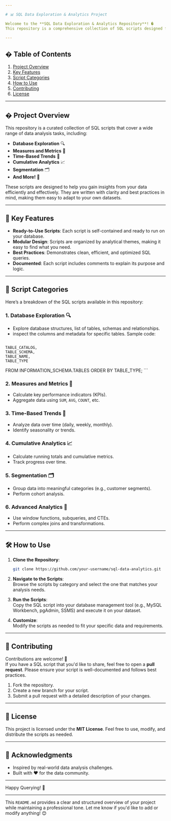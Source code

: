 ```yaml
---

# 📊 SQL Data Exploration & Analytics Project

Welcome to the **SQL Data Exploration & Analytics Repository**! �  
This repository is a comprehensive collection of SQL scripts designed for **data exploration, analytics, and reporting**. Whether you're a data analyst, BI professional, or SQL enthusiast, these scripts will help you quickly explore, segment, and analyze data within a relational database. Each script focuses on a specific analytical theme and demonstrates best practices for SQL queries.

---
```


## � Table of Contents

1. [Project Overview](#-project-overview)
2. [Key Features](#-key-features)
3. [Script Categories](#-script-categories)
4. [How to Use](#-how-to-use)
5. [Contributing](#-contributing)
6. [License](#-license)

---

## � Project Overview

This repository is a curated collection of SQL scripts that cover a wide range of data analysis tasks, including:

- **Database Exploration** 🔍  
- **Measures and Metrics** 📏  
- **Time-Based Trends** 📅  
- **Cumulative Analytics** 📈  
- **Segmentation** 🗂️  
- **And More!** 🎯  

These scripts are designed to help you gain insights from your data efficiently and effectively. They are written with clarity and best practices in mind, making them easy to adapt to your own datasets.

---

## 🎯 Key Features

- **Ready-to-Use Scripts**: Each script is self-contained and ready to run on your database.  
- **Modular Design**: Scripts are organized by analytical themes, making it easy to find what you need.  
- **Best Practices**: Demonstrates clean, efficient, and optimized SQL queries.    
- **Documented**: Each script includes comments to explain its purpose and logic.  

---

## 📂 Script Categories

Here’s a breakdown of the SQL scripts available in this repository:

### 1. **Database Exploration** 🔍  
   - Explore database structures, list of tables, schemas and relationships.  
   - inspect the columns and metadata for specific tables.
     Sample code:
       ``` SELECT 
    TABLE_CATALOG, 
    TABLE_SCHEMA, 
    TABLE_NAME, 
    TABLE_TYPE
FROM INFORMATION_SCHEMA.TABLES
ORDER BY TABLE_TYPE;
    ```

### 2. **Measures and Metrics** 📏  
   - Calculate key performance indicators (KPIs).  
   - Aggregate data using `SUM`, `AVG`, `COUNT`, etc.  

### 3. **Time-Based Trends** 📅  
   - Analyze data over time (daily, weekly, monthly).  
   - Identify seasonality or trends.  

### 4. **Cumulative Analytics** 📈  
   - Calculate running totals and cumulative metrics.  
   - Track progress over time.  

### 5. **Segmentation** 🗂️  
   - Group data into meaningful categories (e.g., customer segments).  
   - Perform cohort analysis.  

### 6. **Advanced Analytics** 🚀  
   - Use window functions, subqueries, and CTEs.  
   - Perform complex joins and transformations.  

---

## 🛠️ How to Use

1. **Clone the Repository**:  
   ```bash
   git clone https://github.com/your-username/sql-data-analytics.git
   ```

2. **Navigate to the Scripts**:  
   Browse the scripts by category and select the one that matches your analysis needs.

3. **Run the Scripts**:  
   Copy the SQL script into your database management tool (e.g., MySQL Workbench, pgAdmin, SSMS) and execute it on your dataset.

4. **Customize**:  
   Modify the scripts as needed to fit your specific data and requirements.

---

## 🤝 Contributing

Contributions are welcome! 🎉  
If you have a SQL script that you'd like to share, feel free to open a **pull request**. Please ensure your script is well-documented and follows best practices.

1. Fork the repository.  
2. Create a new branch for your script.  
3. Submit a pull request with a detailed description of your changes.  

---

## 📜 License

This project is licensed under the **MIT License**. Feel free to use, modify, and distribute the scripts as needed.  

---

## 🙏 Acknowledgments

- Inspired by real-world data analysis challenges.  
- Built with ❤️ for the data community.  

---

Happy Querying! 🚀  

--- 

This `README.md` provides a clear and structured overview of your project while maintaining a professional tone. Let me know if you'd like to add or modify anything! 😊
